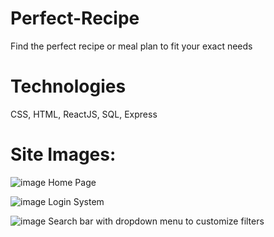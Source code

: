 # Perfect-Recipe
Find the perfect recipe or meal plan to fit your exact needs

# Technologies
CSS, HTML, ReactJS, SQL, Express

# Site Images:

![image](https://user-images.githubusercontent.com/73730967/188506169-0287a7ff-db04-470b-87a0-ab88bf537383.png)
Home Page

![image](https://user-images.githubusercontent.com/73730967/189563376-403cf2cd-4b90-4ccc-bc43-3582380d957e.png)
Login System

![image](https://user-images.githubusercontent.com/73730967/189562796-93fb68b0-1d82-4a76-b805-7ef6e62bfcf9.png)
Search bar with dropdown menu to customize filters


